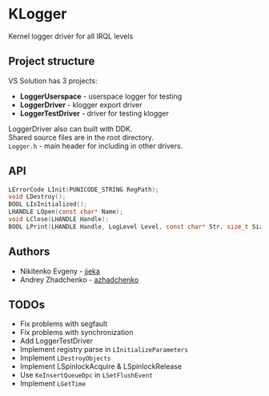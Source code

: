 # KLogger
Kernel logger driver for all IRQL levels

## Project structure
VS Solution has 3 projects:
 * **LoggerUserspace** - userspace logger for testing
 * **LoggerDriver** - klogger export driver
 * **LoggerTestDriver** - driver for testing klogger

LoggerDriver also can built with DDK.  
Shared source files are in the root directory.  
`Logger.h` - main header for including in other drivers.

## API
```c
LErrorCode LInit(PUNICODE_STRING RegPath);
void LDestroy();
BOOL LIsInitialized();
LHANDLE LOpen(const char* Name);
void LClose(LHANDLE Handle);
BOOL LPrint(LHANDLE Handle, LogLevel Level, const char* Str, size_t Size);
```

## Authors
 * Nikitenko Evgeny - [jjeka](https://github.com/jjeka)
 * Andrey Zhadchenko - [azhadchenko](https://github.com/azhadchenko)

## TODOs
 * Fix problems with segfault
 * Fix problems with synchronization
 * Add LoggerTestDriver
 * Implement registry parse in `LInitializeParameters`
 * Implement `LDestroyObjects`
 * Implement LSpinlockAcquire & LSpinlockRelease
 * Use `KeInsertQueueDpc` in `LSetFlushEvent`
 * Implement `LGetTime`
